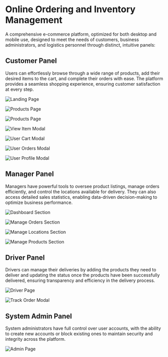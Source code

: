 # Online Ordering and Inventory Management

A comprehensive e-commerce platform, optimized for both desktop and mobile use, designed to meet the needs of customers, business administrators, and logistics personnel through distinct, intuitive panels:

## Customer Panel

Users can effortlessly browse through a wide range of products, add their desired items to the cart, and complete their orders with ease. The platform provides a seamless shopping experience, ensuring customer satisfaction at every step.

![Landing Page](Extra_files/preview_images/a1.jpg)

![Products Page](Extra_files/preview_images/a2.jpg)

![Products Page](Extra_files/preview_images/a3.jpg)

![View Item Modal](Extra_files/preview_images/a4.jpg)

![User Cart Modal](Extra_files/preview_images/a5.jpg)

![User Orders Modal](Extra_files/preview_images/a6.jpg)

![User Profile Modal](Extra_files/preview_images/a7.jpg)

## Manager Panel

Managers have powerful tools to oversee product listings, manage orders efficiently, and control the locations available for delivery. They can also access detailed sales statistics, enabling data-driven decision-making to optimize business performance.

![Dashboard Section](Extra_files/preview_images/b1.jpg)

![Manage Orders Section](Extra_files/preview_images/b2.jpg)

![Manage Locations Section](Extra_files/preview_images/b3.jpg)

![Manage Products Section](Extra_files/preview_images/b4.jpg)

## Driver Panel

Drivers can manage their deliveries by adding the products they need to deliver and updating the status once the products have been successfully delivered, ensuring transparency and efficiency in the delivery process.

![Driver Page](Extra_files/preview_images/c1.jpg)

![Track Order Modal](Extra_files/preview_images/c2.jpg)

## System Admin Panel

System administrators have full control over user accounts, with the ability to create new accounts or block existing ones to maintain security and integrity across the platform.

![Admin Page](Extra_files/preview_images/d1.jpg)